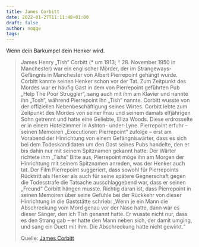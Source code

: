 ```yaml
---
title: James Corbitt
date: 2022-01-27T11:11:48+01:00
draft: false
author: noqqe
tags:
---
```


Wenn dein Barkumpel dein Henker wird.

> James Henry „Tish“ Corbitt (* um 1913; † 28. November 1950 in Manchester) war
> ein englischer Mörder, der im Strangeways-Gefängnis in Manchester von Albert
> Pierrepoint gehängt wurde. Corbitt kannte seinen Henker schon vor der Tat. Zum
> Zeitpunkt des Mordes war er häufig Gast in dem von Pierrepoint geführten Pub
> „Help The Poor Struggler“, sang auch mit ihm am Klavier und nannte ihn „Tosh“,
> während Pierrepoint ihn „Tish“ nannte. Corbitt wusste von der offiziellen
> Nebenbeschäftigung seines Wirtes. Corbitt lebte zum Zeitpunkt des Mordes von
> seiner Frau und seinem damals elfjährigen Sohn getrennt und hatte eine
> Geliebte, Eliza Woods. Diese erdrosselte er in einem Hotelzimmer in Ashton-
> under-Lyne. Pierrepoint erfuhr – seinen Memoiren „Executioner: Pierrepoint“
> zufolge – erst am Vorabend der Hinrichtung von einem Gefängniswärter, dass es
> sich bei dem Todeskandidaten um den Gast seines Pubs handelte, den er bis
> dahin nur mit seinem Spitznamen gekannt hatte: Der Wärter richtete ihm „Tishs“
> Bitte aus, Pierrepoint möge ihn am Morgen der Hinrichtung mit seinem
> Spitznamen anreden, was der Henker auch tat. Der Film Pierrepoint suggeriert,
> dass sowohl für Pierrepoints Rücktritt als Henker als auch für seine spätere
> Gegnerschaft gegen die Todesstrafe die Tatsache ausschlaggebend war, dass er
> seinen „Freund“ Corbitt hängen musste. Richtig daran ist, dass Pierrepoint in
> seinen Memoiren über seine Gefühle bei der Rückkehr von dieser Hinrichtung in
> die Gaststätte schrieb: „Wenn je ein Mann die Abschreckung vom Mord genau vor
> der Nase hatte, dann war es dieser Sänger, den ich Tish genannt hatte. Er
> wusste nicht nur, dass es den Strang gab – er hatte den Mann neben sich, der
> damit umging, und sang ein Duett mit ihm. Die Abschreckung hatte nicht
> gewirkt.“
>
> Quelle: [James Corbitt](https://de.wikipedia.org/wiki/James_Corbitt)

